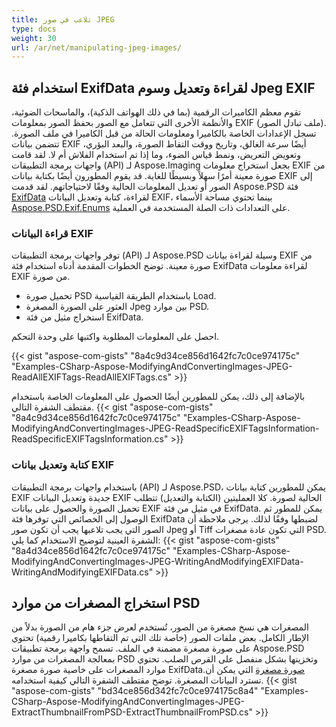 ```yaml
---
title: تلاعب في صور JPEG
type: docs
weight: 30
url: /ar/net/manipulating-jpeg-images/
---
```


## **استخدام فئة ExifData لقراءة وتعديل وسوم Jpeg EXIF**
تقوم معظم الكاميرات الرقمية (بما في ذلك الهواتف الذكية)، والماسحات الضوئية، والأنظمة الأخرى التي تتعامل مع الصور بحفظ الصور بمعلومات EXIF (ملف تبادل الصور). تسجل الإعدادات الخاصة بالكاميرا ومعلومات الحالة من قبل الكاميرا في ملف الصورة. تتضمن بيانات EXIF أيضًا سرعة الغالق، وتاريخ ووقت التقاط الصورة، والبعد البؤري، وتعويض التعريض، ونمط قياس الضوء، وما إذا تم استخدام الفلاش أم لا. لقد قامت واجهات برمجة التطبيقات (API) لـ Aspose.Imaging بجعل استخراج معلومات EXIF من صورة معينة أمرًا سهلاً وبسيطًا للغاية. قد يقوم المطورون أيضًا بكتابة بيانات EXIF إلى الصور أو تعديل المعلومات الحالية وفقًا لاحتياجاتهم. لقد قدمت Aspose.PSD فئة [ExifData](https://reference.aspose.com/psd/net/aspose.psd.exif/exifdata) لقراءة، كتابة وتعديل البيانات EXIF، بينما تحتوي مساحة الأسماء [Aspose.PSD.Exif.Enums](https://reference.aspose.com/psd/net/aspose.psd.exif.enums) على التعدادات ذات الصلة المستخدمة في العملية.
### **قراءة البيانات EXIF**
توفر واجهات برمجة التطبيقات (API) لـ Aspose.PSD وسيلة لقراءة بيانات EXIF من صورة معينة. توضح الخطوات المقدمة أدناه استخدام فئة ExifData لقراءة معلومات EXIF من صورة.

- تحميل صورة PSD باستخدام الطريقة القياسية Load.
- العثور على الصورة المصغرة Jpeg بين موارد PSD.
- استخراج مثيل من فئة ExifData.

احصل على المعلومات المطلوبة واكتبها على وحدة التحكم.

{{< gist "aspose-com-gists" "8a4c9d34ce856d1642fc7c0ce974175c" "Examples-CSharp-Aspose-ModifyingAndConvertingImages-JPEG-ReadAllEXIFTags-ReadAllEXIFTags.cs" >}}

بالإضافة إلى ذلك، يمكن للمطورين أيضًا الحصول على المعلومات الخاصة باستخدام مقتطف الشفرة التالي.
{{< gist "aspose-com-gists" "8a4c9d34ce856d1642fc7c0ce974175c" "Examples-CSharp-Aspose-ModifyingAndConvertingImages-JPEG-ReadSpecificEXIFTagsInformation-ReadSpecificEXIFTagsInformation.cs" >}}
### **كتابة وتعديل بيانات EXIF**
باستخدام واجهات برمجة التطبيقات (API) لـ Aspose.PSD، يمكن للمطورين كتابة بيانات EXIF جديدة وتعديل البيانات EXIF الحالية لصورة. كلا العمليتين (الكتابة والتعديل) تتطلب تحميل الصورة والحصول على بيانات EXIF في مثيل من فئة ExifData. يمكن للمطور ثم الوصول إلى الخصائص التي توفرها فئة ExifData لضبطها وفقًا لذلك. يرجى ملاحظة أن الصور التي يجب تلاعبها يجب أن تكون صور Jpeg أو Tiff التي تكون عادة مصغرات PSD. الشفرة العينية لتوضيح الاستخدام كما يلي:
{{< gist "aspose-com-gists" "8a4d34ce856d1642fc7c0ce974175c" "Examples-CSharp-Aspose-ModifyingAndConvertingImages-JPEG-WritingAndModifyingEXIFData-WritingAndModifyingEXIFData.cs" >}}
## **استخراج المصغرات من موارد PSD**
المصغرات هي نسخ مصغرة من الصور، تُستخدم لعرض جزء هام من الصورة بدلاً من الإطار الكامل. بعض ملفات الصور (خاصة تلك التي تم التقاطها بكاميرا رقمية) تحتوي على صورة مصغرة مضمنة في الملف. تسمح واجهة برمجة تطبيقات Aspose.PSD بمعالجة المصغرات من موارد PSD وتخزينها بشكل منفصل على القرص الصلب. تحتوي موارد المصغرات على خاصية صورة مصغرة ExifData.[صورة مصغرة](https://reference.aspose.com/psd/net/aspose.psd.exif/jpegexifdata/properties/thumbnail) التي يمكن أن تسترد البيانات المصغرة. توضح مقتطف الشفرة التالي كيفية استخدامه.
{{< gist "aspose-com-gists" "bd34ce856d342fc7c0ce974175c8a4" "Examples-CSharp-Aspose-ModifyingAndConvertingImages-JPEG-ExtractThumbnailFromPSD-ExtractThumbnailFromPSD.cs" >}}